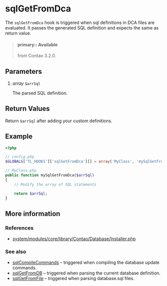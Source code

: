 # sqlGetFromDca

The `sqlGetFromDca` hook is triggered when sql definitions in DCA files are evaluated. It passes
the generated SQL definition and expects the same as return value.

> #### primary:: Available   
> from Contao 3.2.0.



## Parameters

1. *array* `$arrSql`

    The parsed SQL definition.



## Return Values

Return `$arrSql` after adding your custom definitions.


## Example

```php
<?php

// config.php
$GLOBALS['TL_HOOKS']['sqlGetFromDca'][] = array('MyClass', 'mySqlGetFromDca');

// MyClass.php
public function mySqlGetFromDca($arrSql)
{
    // Modify the array of SQL statements

    return $arrSql;
}
```


## More information


### References

- [system/modules/core/library/Contao/Database/Installer.php](https://github.com/contao/core/blob/3.5.0/system/modules/core/library/Contao/Database/Installer.php#L310-L317)


### See also

- [sqlCompileCommands](sqlCompileCommands.md) – triggered when compiling the database update commands.
- [sqlGetFromDB](sqlGetFromDB.md) – triggered when parsing the current database definition.
- [sqlGetFromFile](sqlGetFromFile.md) – triggered when parsing database.sql files.
